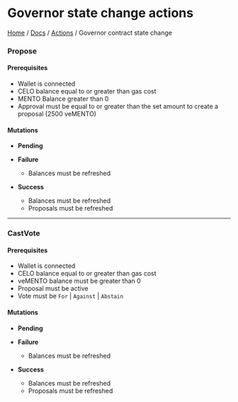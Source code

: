 # Governor state change actions

[Home](../../../README.md) / [Docs](../../index.md) / [Actions](../index.md) / Governor contract state change

### Propose

#### Prerequisites

- Wallet is connected
- CELO balance equal to or greater than gas cost
- MENTO Balance greater than 0
- Approval must be equal to or greater than the set amount to create a proposal (2500 veMENTO)

#### Mutations

- **Pending**

- **Failure**

  - Balances must be refreshed

- **Success**
  - Balances must be refreshed
  - Proposals must be refreshed

---

### CastVote

#### Prerequisites

- Wallet is connected
- CELO balance equal to or greater than gas cost
- veMENTO balance must be greater than 0
- Proposal must be active
- Vote must be `For` | `Against` | `Abstain`

#### Mutations

- **Pending**

- **Failure**

  - Balances must be refreshed

- **Success**
  - Balances must be refreshed
  - Proposals must be refreshed
